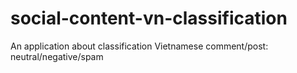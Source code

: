 # social-content-vn-classification
An application about classification Vietnamese comment/post: neutral/negative/spam
